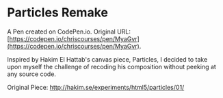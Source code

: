 # Particles Remake

A Pen created on CodePen.io. Original URL: [https://codepen.io/chriscourses/pen/MyaGvr](https://codepen.io/chriscourses/pen/MyaGvr).

Inspired by Hakim El Hattab's canvas piece, Particles, I decided to take upon myself the challenge of recoding his composition without peeking at any source code.

Original Piece: http://hakim.se/experiments/html5/particles/01/
